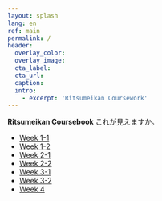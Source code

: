 ```yaml
---
layout: splash
lang: en
ref: main
permalink: /
header:
  overlay_color:
  overlay_image:
  cta_label:
  cta_url:
  caption:
  intro:
    - excerpt: 'Ritsumeikan Coursework'
---
```


**Ritsumeikan Coursebook**
これが見えますか。

- [Week 1-1](https://nobutakashimada.github.io/ritsumeikan_github/docs/ritsumeikan/week1-1)
- [Week 1-2](https://nobutakashimada.github.io/ritsumeikan_github/docs/ritsumeikan/week1-2)
- [Week 2-1](https://nobutakashimada.github.io/ritsumeikan_github/docs/ritsumeikan/week2-1)
- [Week 2-2](https://nobutakashimada.github.io/ritsumeikan_github/docs/ritsumeikan/week2-2)
- [Week 3-1](https://nobutakashimada.github.io/ritsumeikan_github/docs/ritsumeikan/week3-1)
- [Week 3-2](https://nobutakashimada.github.io/ritsumeikan_github/docs/ritsumeikan/week3-2)
- [Week 4](https://nobutakashimada.github.io/ritsumeikan_github/docs/ritsumeikan/week4)
